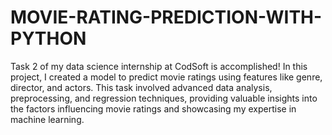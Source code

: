 # MOVIE-RATING-PREDICTION-WITH-PYTHON

Task 2 of my data science internship at CodSoft is accomplished! In this project, I created a model to predict movie ratings using features like genre, director, and actors. This task involved advanced data analysis, preprocessing, and regression techniques, providing valuable insights into the factors influencing movie ratings and showcasing my expertise in machine learning.
